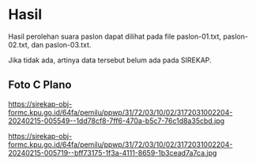 # Hasil

Hasil perolehan suara paslon dapat dilihat pada file paslon-01.txt, paslon-02.txt, dan paslon-03.txt.

Jika tidak ada, artinya data tersebut belum ada pada SIREKAP.

## Foto C Plano

https://sirekap-obj-formc.kpu.go.id/64fa/pemilu/ppwp/31/72/03/10/02/3172031002204-20240215-005549--1dd78cf8-7ff6-470a-b5c7-76c1d8a35cbd.jpg

https://sirekap-obj-formc.kpu.go.id/64fa/pemilu/ppwp/31/72/03/10/02/3172031002204-20240215-005719--bff73175-1f3a-4111-8659-1b3cead7a7ca.jpg
